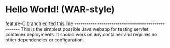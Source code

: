 Hello World! (WAR-style)
===============
feature-0 branch edited this line ---------------------------------------------------
This is the simplest possible Java webapp for testing servlet container deployments.  It should work on any container and requires no other dependencies or configuration.
